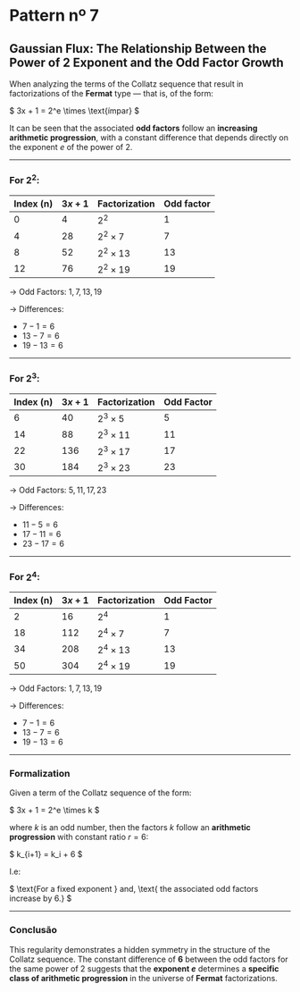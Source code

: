 # Pattern nº 7

## Gaussian Flux: The Relationship Between the Power of 2 Exponent and the Odd Factor Growth

When analyzing the terms of the Collatz sequence that result in factorizations of the **Fermat** type — that is, of the form:

$
3x + 1 = 2^e \times \text{ímpar}
$

It can be seen that the associated **odd factors** follow an **increasing arithmetic progression**, with a constant difference that depends directly on the exponent $e$ of the power of 2.

---

### For $2^2$:

| Index (n) | $3x + 1$ | Factorization | Odd factor |
|------------|--------------|------------------|--------------|
| 0          | 4            | $2^2$         | 1            |
| 4          | 28           | $2^2 \times 7$  | 7            |
| 8          | 52           | $2^2 \times 13$ | 13           |
| 12         | 76           | $2^2 \times 19$ | 19           |

→ Odd Factors: $1, 7, 13, 19$

→ Differences:  
- $7 - 1 = 6$  
- $13 - 7 = 6$  
- $19 - 13 = 6$

---

### For $2^3$:

| Index (n) | $3x + 1$ | Factorization         | Odd Factor |
|------------|--------------|--------------------|--------------|
| 6          | 40           | $2^3 \times 5$  | 5            |
| 14         | 88           | $2^3 \times 11$ | 11           |
| 22         | 136          | $2^3 \times 17$ | 17           |
| 30         | 184          | $2^3 \times 23$ | 23           |

→ Odd Factors: $5, 11, 17, 23$

→ Differences:
- $11 - 5 = 6$
- $17 - 11 = 6$
- $23 - 17 = 6$

---

### For $2^4$:

| Index (n) | $3x + 1$ | Factorization          | Odd Factor |
|------------|--------------|----------------------|--------------|
| 2          | 16           | $2^4$             | 1            |
| 18         | 112          | $2^4 \times 7$     | 7            |
| 34         | 208          | $2^4 \times 13$    | 13           |
| 50         | 304          | $2^4 \times 19$    | 19           |

→ Odd Factors: $1, 7, 13, 19$

→ Differences:
- $7 - 1 = 6$
- $13 - 7 = 6$
- $19 - 13 = 6$

---

### Formalization

Given a term of the Collatz sequence of the form:

$
3x + 1 = 2^e \times k
$

where $k$ is an odd number, then the factors $k$ follow an **arithmetic progression** with constant ratio $r = 6$:

$
k_{i+1} = k_i + 6
$

I.e:

$
\text{For a fixed exponent } and, \text{ the associated odd factors increase by 6.}
$

---

### Conclusão

This regularity demonstrates a hidden symmetry in the structure of the Collatz sequence. The constant difference of **6** between the odd factors for the same power of 2 suggests that the **exponent $e$** determines a **specific class of arithmetic progression** in the universe of **Fermat** factorizations.